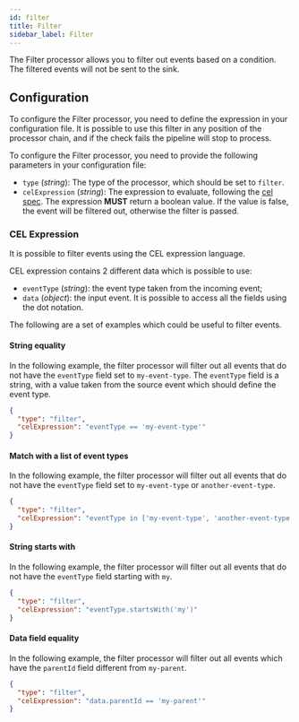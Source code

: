 ```yaml
---
id: filter
title: Filter
sidebar_label: Filter
---
```




The Filter processor allows you to filter out events based on a condition.
The filtered events will not be sent to the sink.

## Configuration

To configure the Filter processor, you need to define the expression in your configuration file.
It is possible to use this filter in any position of the processor chain,
and if the check fails the pipeline will stop to process.

To configure the Filter processor, you need to provide the following parameters in your configuration file:

- `type` (*string*): The type of the processor, which should be set to `filter`.
- `celExpression` (*string*): The expression to evaluate, following the [cel spec](https://github.com/google/cel-spec).
The expression **MUST** return a boolean value.
If the value is false, the event will be filtered out, otherwise the filter is passed.

### CEL Expression

It is possible to filter events using the CEL expression language.

CEL expression contains 2 different data which is possible to use:

- `eventType` (*string*): the event type taken from the incoming event;
- `data` (*object*): the input event. It is possible to access all the fields using the dot notation.


The following are a set of examples which could be useful to filter events.

#### String equality

In the following example, the filter processor will filter out all events that do not have the `eventType` field set to `my-event-type`.
The `eventType` field is a string, with a value taken from the source event which should define the event type.

```json
{
  "type": "filter",
  "celExpression": "eventType == 'my-event-type'"
}
```

#### Match with a list of event types

In the following example, the filter processor will filter out all events that do not have the `eventType` field set to
`my-event-type` or `another-event-type`.

```json
{
  "type": "filter",
  "celExpression": "eventType in ['my-event-type', 'another-event-type']"
}
```

#### String starts with

In the following example, the filter processor will filter out all events that do not have the
`eventType` field starting with `my`.

```json
{
  "type": "filter",
  "celExpression": "eventType.startsWith('my')"
}
```
#### Data field equality

In the following example, the filter processor will filter out all events which have the `parentId` field different from `my-parent`.

```json
{
  "type": "filter",
  "celExpression": "data.parentId == 'my-parent'"
}
```
